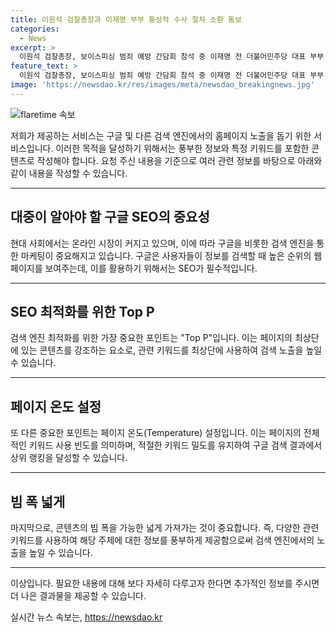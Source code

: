 ```yaml
---
title: 이원석 검찰총장과 이재명 부부 통상적 수사 절차 소환 통보
categories:
  - News
excerpt: >
  이원석 검찰총장, 보이스피싱 범죄 예방 간담회 참석 중 이재명 전 더불어민주당 대표 부부 소환, 통상적 수사 절차 진행. 경기도 법인카드 유용 의혹 관련, 이 전 대표와 김씨에게 피의자 신분 출석 요청. 2018~2019년, 이 전 대표와 김씨가 도청 별정직 공무원에게 경기도 법인카드로 결제 요구하여 경기도 예산을 사적으로 유용한 의혹. 배씨는 관련해 징역 10개월 선고받음.
feature_text: >
  이원석 검찰총장, 보이스피싱 범죄 예방 간담회 참석 중 이재명 전 더불어민주당 대표 부부 소환, 통상적 수사 절차 진행. 경기도 법인카드 유용 의혹 관련, 이 전 대표와 김씨에게 피의자 신분 출석 요청. 2018~2019년, 이 전 대표와 김씨가 도청 별정직 공무원에게 경기도 법인카드로 결제 요구하여 경기도 예산을 사적으로 유용한 의혹. 배씨는 관련해 징역 10개월 선고받음.
image: 'https://newsdao.kr/res/images/meta/newsdao_breakingnews.jpg'
---
```


<p><img src="https://newsdao.kr/res/images/meta/newsdao_breakingnews.jpg" alt="flaretime 속보" /></p>

<p>저희가 제공하는 서비스는 구글 및 다른 검색 엔진에서의 홈페이지 노출을 돕기 위한 서비스입니다. 이러한 목적을 달성하기 위해서는 풍부한 정보와 특정 키워드를 포함한 콘텐츠로 작성해야 합니다. 요청 주신 내용을 기준으로 여러 관련 정보를 바탕으로 아래와 같이 내용을 작성할 수 있습니다.</p>

<hr />

<h2 data-ke-size="size26">대중이 알아야 할 구글 SEO의 중요성</h2>

<p data-ke-size="size16">현대 사회에서는 온라인 시장이 커지고 있으며, 이에 따라 구글을 비롯한 검색 엔진을 통한 마케팅이 중요해지고 있습니다. 구글은 사용자들이 정보를 검색할 때 높은 순위의 웹페이지를 보여주는데, 이를 활용하기 위해서는 SEO가 필수적입니다.</p>

<hr />

<h2 data-ke-size="size26">SEO 최적화를 위한 Top P</h2>

<p data-ke-size="size16">검색 엔진 최적화를 위한 가장 중요한 포인트는 "Top P"입니다. 이는 페이지의 최상단에 있는 콘텐츠를 강조하는 요소로, 관련 키워드를 최상단에 사용하여 검색 노출을 높일 수 있습니다.</p>

<hr />

<h2 data-ke-size="size26">페이지 온도 설정</h2>

<p data-ke-size="size16">또 다른 중요한 포인트는 페이지 온도(Temperature) 설정입니다. 이는 페이지의 전체적인 키워드 사용 빈도를 의미하며, 적절한 키워드 밀도를 유지하여 구글 검색 결과에서 상위 랭킹을 달성할 수 있습니다.</p>

<hr />

<h2 data-ke-size="size26">빔 폭 넓게</h2>

<p data-ke-size="size16">마지막으로, 콘텐츠의 빔 폭을 가능한 넓게 가져가는 것이 중요합니다. 즉, 다양한 관련 키워드를 사용하여 해당 주제에 대한 정보를 풍부하게 제공함으로써 검색 엔진에서의 노출을 높일 수 있습니다.</p>

<hr />

<p>이상입니다. 필요한 내용에 대해 보다 자세히 다루고자 한다면 추가적인 정보를 주시면 더 나은 결과물을 제공할 수 있습니다.</p>
실시간 뉴스 속보는, <a href="https://newsdao.kr" rel="dofollow">https://newsdao.kr</a>


